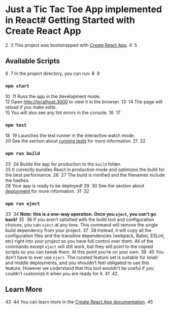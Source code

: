 # Just a Tic Tac Toe App implemented in React# Getting Started with Create React App
2
​
3
This project was bootstrapped with [Create React App](https://github.com/facebook/create-react-app).
4
​
5
## Available Scripts
6
​
7
In the project directory, you can run:
8
​
9
### `npm start`
10
​
11
Runs the app in the development mode.\
12
Open [http://localhost:3000](http://localhost:3000) to view it in the browser.
13
​
14
The page will reload if you make edits.\
15
You will also see any lint errors in the console.
16
​
17
### `npm test`
18
​
19
Launches the test runner in the interactive watch mode.\
20
See the section about [running tests](https://facebook.github.io/create-react-app/docs/running-tests) for more information.
21
​
22
### `npm run build`
23
​
24
Builds the app for production to the `build` folder.\
25
It correctly bundles React in production mode and optimizes the build for the best performance.
26
​
27
The build is minified and the filenames include the hashes.\
28
Your app is ready to be deployed!
29
​
30
See the section about [deployment](https://facebook.github.io/create-react-app/docs/deployment) for more information.
31
​
32
### `npm run eject`
33
​
34
**Note: this is a one-way operation. Once you `eject`, you can’t go back!**
35
​
36
If you aren’t satisfied with the build tool and configuration choices, you can `eject` at any time. This command will remove the single build dependency from your project.
37
​
38
Instead, it will copy all the configuration files and the transitive dependencies (webpack, Babel, ESLint, etc) right into your project so you have full control over them. All of the commands except `eject` will still work, but they will point to the copied scripts so you can tweak them. At this point you’re on your own.
39
​
40
You don’t have to ever use `eject`. The curated feature set is suitable for small and middle deployments, and you shouldn’t feel obligated to use this feature. However we understand that this tool wouldn’t be useful if you couldn’t customize it when you are ready for it.
41
​
42
## Learn More
43
​
44
You can learn more in the [Create React App documentation](https://facebook.github.io/create-react-app/docs/getting-started).
45

